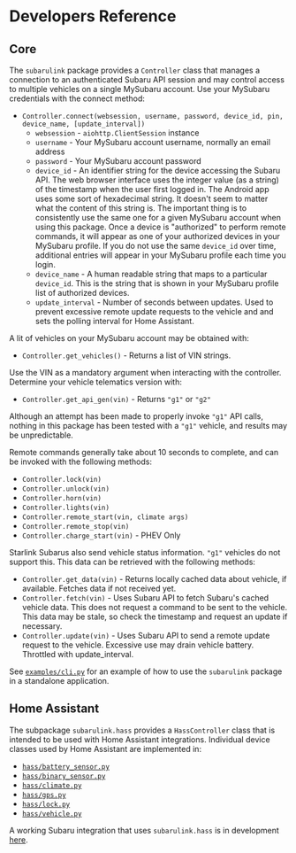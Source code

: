 # Developers Reference

## Core

The `subarulink` package provides a `Controller` class that manages a connection to an authenticated Subaru API session and may control access to multiple vehicles on a single MySubaru account.  Use your MySubaru credentials with the connect method:
- `Controller.connect(websession, username, password, device_id, pin, device_name, [update_interval])`
    - `websession` - `aiohttp.ClientSession` instance
    - `username` - Your MySubaru account username, normally an email address
    - `password` - Your MySubaru account password
    - `device_id` - An identifier string for the device accessing the Subaru API.  The web browser interface uses the integer value (as a string) of the timestamp when the user first logged in.  The Android app uses some sort of hexadecimal string.  It doesn't seem to matter what the content of this string is.  The important thing is to consistently use the same one for a given MySubaru account when using this package.  Once a device is "authorized" to perform remote commands, it will appear as one of your authorized devices in your MySubaru profile.  If you do not use the same `device_id` over time, additional entries will appear in your MySubaru profile each time you login. 
    - `device_name` - A human readable string that maps to a particular `device_id`.  This is the string that is shown in your MySubaru profile list of authorized devices.
    - `update_interval` - Number of seconds between updates.  Used to prevent excessive remote update requests to the vehicle and and sets the polling interval for Home Assistant. 

A lit of vehicles on your MySubaru account may be obtained with:
- `Controller.get_vehicles()` - Returns a list of VIN strings.  

Use the VIN as a mandatory argument when interacting with the controller.   Determine your vehicle telematics version with:
- `Controller.get_api_gen(vin)` - Returns `"g1"` or `"g2"`

Although an attempt has been made to properly invoke `"g1"` API calls, nothing in this package has been tested with a `"g1"` vehicle, and results may be unpredictable. 

Remote commands generally take about 10 seconds to complete, and can be invoked with the following methods:
- `Controller.lock(vin)`
- `Controller.unlock(vin)`
- `Controller.horn(vin)`
- `Controller.lights(vin)`
- `Controller.remote_start(vin, climate args)`
- `Controller.remote_stop(vin)`
- `Controller.charge_start(vin)`  - PHEV Only

Starlink Subarus also send vehicle status information.  `"g1"` vehicles do not support this.  This data can be retrieved with the following methods:
- `Controller.get_data(vin)` - Returns locally cached data about vehicle, if available.  Fetches data if not received yet.
- `Controller.fetch(vin)` - Uses Subaru API to fetch Subaru's cached vehicle data.  This does not request a command to be sent to the vehicle.  This data may be stale, so check the timestamp and request an update if necessary. 
- `Controller.update(vin)` - Uses Subaru API to send a remote update request to the vehicle. Excessive use may drain vehicle battery.  Throttled with update_interval. 

See [`examples/cli.py`](examples/cli.py) for an example of how to use the `subarulink` package in a standalone application.

## Home Assistant
The subpackage `subarulink.hass` provides a `HassController` class that is intended to be used with Home Assistant integrations.  Individual device classes used by Home Assistant are implemented in:
- [`hass/battery_sensor.py`](subarulink/hass/battery_sensor.py)
- [`hass/binary_sensor.py`](subarulink/hass/binary_sensor.py)
- [`hass/climate.py`](subarulink/hass/climate.py)
- [`hass/gps.py`](subarulink/hass/gps.py)
- [`hass/lock.py`](subarulink/hass/lock.py)
- [`hass/vehicle.py`](subarulink/hass/vehicle.py)

A working Subaru integration that uses `subarulink.hass` is in development [here](https://github.com/G-Two/home-assistant/tree/subaru). 
